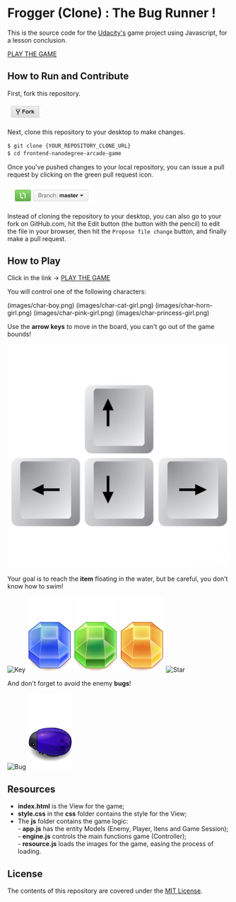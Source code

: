 # Frogger (Clone) : The Bug Runner !

This is the source code for the [Udacity's](https://udacity.com/) game project using Javascript, for a lesson conclusion.

[PLAY THE GAME](https://azevedorafael.github.io/frontend-nanodegree-arcade-game/)

## How to Run and Contribute

First, fork this repository.

![Fork Icon](images/fork-icon.png)

Next, clone this repository to your desktop to make changes.

```sh
$ git clone {YOUR_REPOSITORY_CLONE_URL}
$ cd frontend-nanodegree-arcade-game
```

Once you've pushed changes to your local repository, you can issue a pull request by clicking on the green pull request icon.

![Pull Request Icon](images/pull-request-icon.png)

Instead of cloning the repository to your desktop, you can also go to your fork on GitHub.com, hit the Edit button (the button with the pencil) to edit the file in your browser, then hit the `Propose file change` button, and finally make a pull request.

## How to Play

Click in the link -> [PLAY THE GAME](https://azevedorafael.github.io/frontend-nanodegree-arcade-game/)

You will control one of the following characters:

(images/char-boy.png) (images/char-cat-girl.png) (images/char-horn-girl.png) (images/char-pink-girl.png) (images/char-princess-girl.png)

Use the **arrow keys** to move in the board, you can't go out of the game bounds!

![Arrow Keys](images/arrow-keys.png)

Your goal is to reach the **item** floating in the water, but be careful, you don't know how to swim!

![Key](images/Key.png) ![Gem Blue](images/Gem-Blue.png) ![Gem Green](images/Gem-Green.png) ![Gem Orange](images/Gem-Orange.png) ![Star](images/Star.png)

And don't forget to avoid the enemy **bugs**!

![Bug](images/enemy-bug.png) ![Bug Reverse](images/enemy-bug-reverse.png)

## Resources

* **index.html** is the View for the game;
* **style.css** in the **css** folder contains the style for the View;
* The **js** folder contains the game logic:
        <br>- **app.js** has the entity Models (Enemy, Player, Itens and Game Session);
        <br>- **engine.js** controls the main functions game (Controller);
        <br>- **resource.js** loads the images for the game, easing the process of loading.
        
## License

The contents of this repository are covered under the [MIT License](LICENSE).

